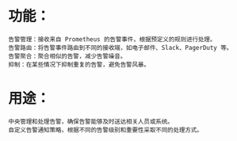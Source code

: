 # 功能：
    告警管理：接收来自 Prometheus 的告警事件，根据预定义的规则进行处理。
    告警路由：将告警事件路由到不同的接收端，如电子邮件、Slack、PagerDuty 等。
    告警聚合：聚合相似的告警，减少告警噪音。
    抑制：在某些情况下抑制重复的告警，避免告警风暴。

# 用途：
    中央管理和处理告警，确保告警能够及时送达相关人员或系统。
    自定义告警通知策略，根据不同的告警级别和重要性采取不同的处理方式。
